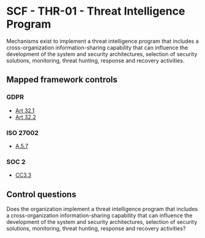 # SCF - THR-01 - Threat Intelligence Program
Mechanisms exist to implement a threat intelligence program that includes a cross-organization information-sharing capability that can influence the development of the system and security architectures, selection of security solutions, monitoring, threat hunting, response and recovery activities.
## Mapped framework controls
### GDPR
- [Art 32.1](../gdpr/art32.md#Article-321)
- [Art 32.2](../gdpr/art32.md#Article-322)
  
### ISO 27002
- [A.5.7](../iso27002/a-5.md#a57)
  
### SOC 2
- [CC3.3](../soc2/cc33.md)
  
## Control questions
Does the organization implement a threat intelligence program that includes a cross-organization information-sharing capability that can influence the development of the system and security architectures, selection of security solutions, monitoring, threat hunting, response and recovery activities?
  